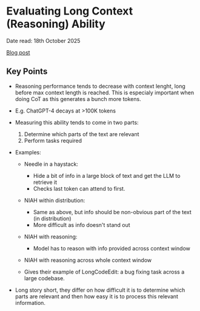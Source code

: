 # Evaluating Long Context (Reasoning) Ability

Date read: 18th October 2025

[Blog post](https://nrehiew.github.io/blog/long_context/)

## Key Points
* Reasoning performance tends to decrease with context lenght, long before max context length is reached. This is especialy important when doing CoT as this generates a bunch more tokens.
* E.g. ChatGPT-4 decays at >100K tokens
* Measuring this ability tends to come in two parts:
	1. Determine which parts of the text are relevant 
	2. Perform tasks required
* Examples:
	* Needle in a haystack: 
		* Hide a bit of info in a large block of text and get the LLM to retrieve it
		* Checks last token can attend to first.

	* NIAH within distribution:
		* Same as above, but info should be non-obvious part of the text (in distribution)
		* More difficult as info doesn't stand out

	* NIAH with reasoning:
		* Model has to reason with info provided across context window

	* NIAH with reasoning across whole context window

	* Gives their example of LongCodeEdit: a bug fixing task across a large codebase.

* Long story short, they differ on how difficult it is to determine which parts are relevant and then how easy it is to process this relevant information.
